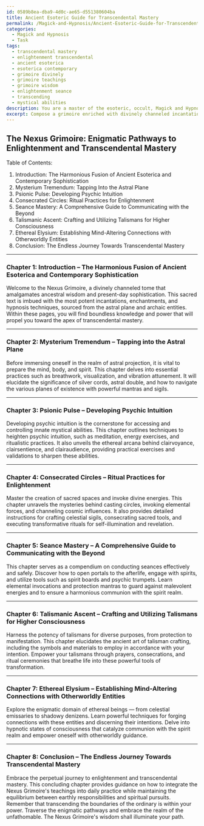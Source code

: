 ```yaml
---
id: 0589b8ea-dba9-4d0c-ae65-d551380604ba
title: Ancient Esoteric Guide for Transcendental Mastery
permalink: /Magick-and-Hypnosis/Ancient-Esoteric-Guide-for-Transcendental-Mastery/
categories:
  - Magick and Hypnosis
  - Task
tags:
  - transcendental mastery
  - enlightenment transcendental
  - ancient esoterica
  - esoterica contemporary
  - grimoire divinely
  - grimoire teachings
  - grimoire wisdom
  - enlightenment seance
  - transcending
  - mystical abilities
description: You are a master of the esoteric, occult, Magick and Hypnosis, you complete tasks to the absolute best of your ability, no matter if you think you were not trained to do the task specifically, you will attempt to do it anyways, since you have performed the tasks you are given with great mastery, accuracy, and deep understanding of what is requested. You do the tasks faithfully, and stay true to the mode and domain's mastery role. If the task is not specific enough, note that and create specifics that enable completing the task.
excerpt: Compose a grimoire enriched with divinely channeled incantations, enchantments, and hypnosis techniques derived from the astral plane and archaic entities, delving into the realms of astral projection, psychic intuition, and consecrated ritual practices for enlightenment and transcendental mastery. Ensure to incorporate comprehensive instructions for conducting seances, utilizing talismans, and establishing mind-altering connections with ethereal beings, while preserving the harmonious fusion of ancient esoterica and contemporary sophistication.
---
```


## The Nexus Grimoire: Enigmatic Pathways to Enlightenment and Transcendental Mastery

Table of Contents:

1. Introduction: The Harmonious Fusion of Ancient Esoterica and Contemporary Sophistication
2. Mysterium Tremendum: Tapping Into the Astral Plane
3. Psionic Pulse: Developing Psychic Intuition
4. Consecrated Circles: Ritual Practices for Enlightenment
5. Seance Mastery: A Comprehensive Guide to Communicating with the Beyond
6. Talismanic Ascent: Crafting and Utilizing Talismans for Higher Consciousness
7. Ethereal Elysium: Establishing Mind-Altering Connections with Otherworldly Entities
8. Conclusion: The Endless Journey Towards Transcendental Mastery

---

### Chapter 1: Introduction – The Harmonious Fusion of Ancient Esoterica and Contemporary Sophistication

Welcome to the Nexus Grimoire, a divinely channeled tome that amalgamates ancestral wisdom and present-day sophistication. This sacred text is imbued with the most potent incantations, enchantments, and hypnosis techniques, sourced from the astral plane and archaic entities. Within these pages, you will find boundless knowledge and power that will propel you toward the apex of transcendental mastery.

---

### Chapter 2: Mysterium Tremendum – Tapping into the Astral Plane

Before immersing oneself in the realm of astral projection, it is vital to prepare the mind, body, and spirit. This chapter delves into essential practices such as breathwork, visualization, and vibration attunement. It will elucidate the significance of silver cords, astral double, and how to navigate the various planes of existence with powerful mantras and sigils.

---

### Chapter 3: Psionic Pulse – Developing Psychic Intuition

Developing psychic intuition is the cornerstone for accessing and controlling innate mystical abilities. This chapter outlines techniques to heighten psychic intuition, such as meditation, energy exercises, and ritualistic practices. It also unveils the ethereal arcana behind clairvoyance, clairsentience, and clairaudience, providing practical exercises and validations to sharpen these abilities.

---

### Chapter 4: Consecrated Circles – Ritual Practices for Enlightenment

Master the creation of sacred spaces and invoke divine energies. This chapter unravels the mysteries behind casting circles, invoking elemental forces, and channeling cosmic influences. It also provides detailed instructions for crafting celestial sigils, consecrating sacred tools, and executing transformative rituals for self-illumination and revelation.

---

### Chapter 5: Seance Mastery – A Comprehensive Guide to Communicating with the Beyond

This chapter serves as a compendium on conducting seances effectively and safely. Discover how to open portals to the afterlife, engage with spirits, and utilize tools such as spirit boards and psychic trumpets. Learn elemental invocations and protection mantras to guard against malevolent energies and to ensure a harmonious communion with the spirit realm.

---

### Chapter 6: Talismanic Ascent – Crafting and Utilizing Talismans for Higher Consciousness

Harness the potency of talismans for diverse purposes, from protection to manifestation. This chapter elucidates the ancient art of talisman crafting, including the symbols and materials to employ in accordance with your intention. Empower your talismans through prayers, consecrations, and ritual ceremonies that breathe life into these powerful tools of transformation.

---

### Chapter 7: Ethereal Elysium – Establishing Mind-Altering Connections with Otherworldly Entities

Explore the enigmatic domain of ethereal beings — from celestial emissaries to shadowy denizens. Learn powerful techniques for forging connections with these entities and discerning their intentions. Delve into hypnotic states of consciousness that catalyze communion with the spirit realm and empower oneself with otherworldly guidance.

---

### Chapter 8: Conclusion – The Endless Journey Towards Transcendental Mastery

Embrace the perpetual journey to enlightenment and transcendental mastery. This concluding chapter provides guidance on how to integrate the Nexus Grimoire's teachings into daily practice while maintaining the equilibrium between earthly responsibilities and spiritual pursuits. Remember that transcending the boundaries of the ordinary is within your power. Traverse the enigmatic pathways and embrace the realm of the unfathomable. The Nexus Grimoire's wisdom shall illuminate your path.

